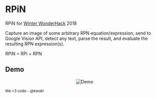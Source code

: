 # RPiN

RPiN for [Winter WonderHack](http://winterwonderhack.org) 2018

Capture an image of some arbitrary RPN equation/expression, send to Google Vision API, detect any text, parse the result, and evaluate the resulting RPN expression(s).

RPiN = RPi + RPN

## Demo

<p align="center">
  <img src="demo.gif" alt="Demo">
</p>

<sub>We &lt;3 code - <em>@kwakr</sub>

